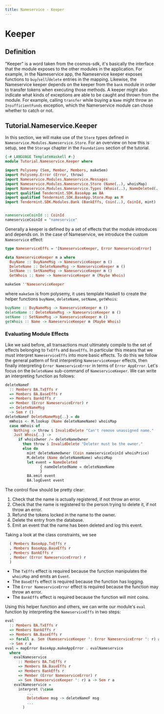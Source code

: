 ```yaml
---
title: Nameservice - Keeper
---
```


# Keeper

## Definition

"Keeper" is a word taken from the cosmos-sdk, it's basically the interface that the module exposes to the other modules in the application. For example, in the Nameservice app, the Nameservice keeper exposes functions to `buy`/`sell`/`delete` entries in the mapping. Likewise, the Nameservice keeper depends on the keeper from the `bank` module in order to transfer tokens when executing those methods. A keeper might also indicate what kinds of exceptions are able to be caught and thrown from the module. For example, calling `transfer` while buying a `Name` might throw an `InsufficientFunds` exception, which the Namerservice module can chose whether to catch or not.

## Tutorial.Nameservice.Keeper

In this section, we will make use of the `Store` types defined in `Nameservice.Modules.Nameservice.Store`. For an overview on how this is setup, see the `Storage` chapter in the `Foundations` section of the tutorial.

~~~ haskell
{-# LANGUAGE TemplateHaskell #-}
module Tutorial.Nameservice.Keeper where

import Polysemy (Sem, Member, Members, makeSem)
import Polysemy.Error (Error, throw)
import Nameservice.Modules.Nameservice.Messages
import Nameservice.Modules.Nameservice.Store (Name(..), whoisMap)
import Nameservice.Modules.Nameservice.Types (Whois(..), NameDeleted(..), NameserviceError(..))
import qualified Tendermint.SDK.BaseApp as BA
import qualified Tendermint.SDK.BaseApp.Store.Map as M
import Tendermint.SDK.Modules.Bank (BankEffs, Coin(..), CoinId, mint)


nameserviceCoinId :: CoinId
nameserviceCoinId = "nameservice"
~~~

Generally a keeper is defined by a set of effects that the module introduces and depends on. In the case of Nameservice, we introduce the custom `Nameservice` effect:


~~~ haskell
type NameserviceEffs = '[NameserviceKeeper, Error NameserviceError]

data NameserviceKeeper m a where
  BuyName :: BuyNameMsg -> NameserviceKeeper m ()
  DeleteName :: DeleteNameMsg -> NameserviceKeeper m ()
  SetName :: SetNameMsg -> NameserviceKeeper m ()
  GetWhois :: Name -> NameserviceKeeper m (Maybe Whois)

makeSem ''NameserviceKeeper
~~~

where `makeSem` is from polysemy, it uses template Haskell to create the helper functions `buyName`, `deleteName`, `setName`, `getWhois`:

~~~ haskell ignore
buyName :: BuyNameMsg -> NameserviceKeeper m ()
deleteName :: DeleteNameMsg -> NameserviceKeeper m ()
setName :: SetNameMsg -> NameserviceKeeper m ()
getWhois :: Name -> NameserviceKeeper m (Maybe Whois)
~~~

### Evaluating Module Effects

Like we said before, all transactions must ultimately compile to the set of effects belonging to `TxEffs` and `BaseEffs`. In particular this means that we must interpret `NameserviceEffs` into more basic effects. To do this we follow the general pattern of first interpreting `NameserviceKeeper` effects, then finally interpreting `Error NameserviceError` in terms of `Error AppError`. Let's focus on the `DeleteName` sub-command of `NameserviceKeeper`. We can write an interpreting function as follows:

~~~ haskell
deleteNameF
  :: Members BA.TxEffs r
  => Members BA.BaseEffs r
  => Members BankEffs r
  => Member (Error NameserviceError) r
  => DeleteNameMsg
  -> Sem r ()
deleteNameF DeleteNameMsg{..} = do
  mWhois <- M.lookup (Name deleteNameName) whoisMap
  case mWhois of
    Nothing -> throw $ InvalidDelete "Can't remove unassigned name."
    Just Whois{..} ->
      if whoisOwner /= deleteNameOwner
        then throw $ InvalidDelete "Deleter must be the owner."
        else do
          mint deleteNameOwner (Coin nameserviceCoinId whoisPrice)
          M.delete (Name deleteNameName) whoisMap
          let event = NameDeleted
                { nameDeletedName = deleteNameName
                }
          BA.emit event
          BA.logEvent event
~~~

The control flow should be pretty clear:
1. Check that the name is actually registered, if not throw an error.
2. Check that the name is registered to the person trying to delete it, if not throw an error.
3. Refund the tokens locked in the name to the owner.
4. Delete the entry from the database.
5. Emit an event that the name has been deleted and log this event.

Taking a look at the class constraints, we see

~~~ haskell ignore
  ( Members BaseApp.TxEffs r
  , Members BaseApp.BaseEffs r
  , Members BankEffs r
  , Member (Error NameserviceError) r
  )
~~~

- The `TxEffs` effect is required because the function manipulates the `whoisMap` and emits an `Event`.
- The `BaseEffs` effect is required because the function has logging.
- The `Error NameserviceError` effect is required because the function may throw an error.
- The `BankEffs` effect is required because the function will mint coins.


Using this helper function and others, we can write our module's `eval` function by interpreting the `NameserviceEffs` in two steps:

~~~ haskell ignore
eval
  :: Members BA.TxEffs r
  => Members BankEffs r
  => Members BA.BaseEffs r
  => forall a. Sem (NameserviceKeeper ': Error NameserviceError ': r) a
  -> Sem r a
eval = mapError BaseApp.makeAppError . evalNameservice
  where
    evalNameservice
      :: Members BA.TxEffs r
      => Members BA.BaseEffs r
      => Members BankEffs r
      => Member (Error NameserviceError) r
      => Sem (NameserviceKeeper ': r) a -> Sem r a
    evalNameservice =
      interpret (\case
          ...
          DeleteName msg -> deleteNameF msg
          ...
        )

~~~
